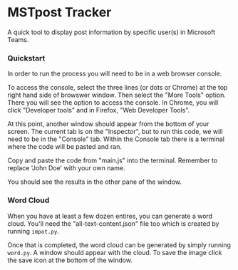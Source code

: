 # MSTpost Tracker

A quick tool to display post information by specific user(s) in Microsoft Teams.

### Quickstart
In order to run the process you will need to be in a web browser console. 

To access the console, select the three lines (or dots or Chrome) at the top right hand side of browswer window. Then select the "More Tools" option. There you will see the option to access the console. In Chrome, you will click "Developer tools" and in Firefox, "Web Developer Tools".

At this point, another window should appear from the bottom of your screen. The current tab is on the "Inspector", but to run this code, we will need to be in the "Console" tab. Within the Console tab there is a terminal where the code will be pasted and ran. 

Copy and paste the code from "main.js" into the terminal. Remember to replace 'John Doe' with your own name.

You should see the results in the other pane of the window.

### Word Cloud
When you have at least a few dozen entires, you can generate a word cloud. You'll need the "all-text-content.json" file too which is created by running `impot.py`.

Once that is completed, the word cloud can be generated by simply running `word.py`. A window should appear with the cloud. To save the image click the save icon at the bottom of the window.
